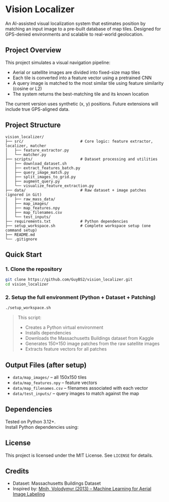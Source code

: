 # Vision Localizer

An AI-assisted visual localization system that estimates position by matching an input image to a pre-built database of map tiles. Designed for GPS-denied environments and scalable to real-world geolocation.

## Project Overview

This project simulates a visual navigation pipeline:
- Aerial or satellite images are divided into fixed-size map tiles
- Each tile is converted into a feature vector using a pretrained CNN
- A query image is matched to the most similar tile using feature similarity (cosine or L2)
- The system returns the best-matching tile and its known location

The current version uses synthetic (x, y) positions. Future extensions will include true GPS-aligned data.

## Project Structure

```
vision_localizer/
├── src/                         # Core logic: feature extractor, localizer, matcher
│   ├── feature_extractor.py
│   └── matcher.py
├── scripts/                     # Dataset processing and utilities
│   ├── download_dataset.sh
│   ├── extract_features_batch.py
│   ├── query_image_match.py
│   ├── split_images_to_grid.py
│   ├── augment_query.py
│   └── visualize_feature_extraction.py
├── data/                        # Raw dataset + image patches (ignored in Git)
│   ├── raw_mass_data/
│   ├── map_images/
│   ├── map_features.npy
│   ├── map_filenames.csv
│   └── test_inputs/
├── requirements.txt             # Python dependencies
├── setup_workspace.sh           # Complete workspace setup (one command setup)
├── README.md
└── .gitignore
```

## Quick Start

### 1. Clone the repository

```bash
git clone https://github.com/GuyBS2/vision_localizer.git
cd vision_localizer
```

### 2. Setup the full environment (Python + Dataset + Patching)

```bash
./setup_workspace.sh
```

> This script:
> - Creates a Python virtual environment
> - Installs dependencies
> - Downloads the Massachusetts Buildings dataset from Kaggle
> - Generates 150×150 image patches from the raw satellite images
> - Extracts feature vectors for all patches

## Output Files (after setup)

- `data/map_images/`        – all 150x150 tiles
- `data/map_features.npy`   – feature vectors
- `data/map_filenames.csv`  – filenames associated with each vector
- `data/test_inputs/`       – query images to match against the map

## Dependencies

Tested on Python 3.12+.  
Install Python dependencies using:


## License

This project is licensed under the MIT License. See `LICENSE` for details.

## Credits

- Dataset: Massachusetts Buildings Dataset  
- Inspired by: [Mnih, Volodymyr (2013) – Machine Learning for Aerial Image Labeling](https://www.cs.toronto.edu/~vmnih/docs/MnihThesis.pdf)